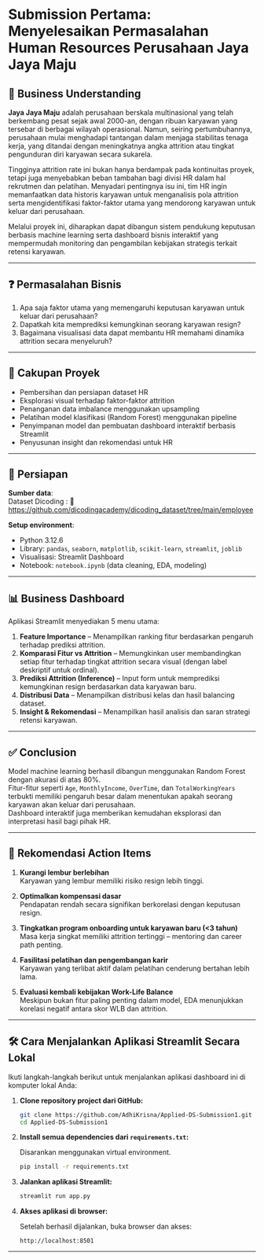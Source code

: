 # Submission Pertama: Menyelesaikan Permasalahan Human Resources Perusahaan Jaya Jaya Maju

## 💼 Business Understanding

**Jaya Jaya Maju** adalah perusahaan berskala multinasional yang telah berkembang pesat sejak awal 2000-an, dengan ribuan karyawan yang tersebar di berbagai wilayah operasional. Namun, seiring pertumbuhannya, perusahaan mulai menghadapi tantangan dalam menjaga stabilitas tenaga kerja, yang ditandai dengan meningkatnya angka attrition atau tingkat pengunduran diri karyawan secara sukarela.

Tingginya attrition rate ini bukan hanya berdampak pada kontinuitas proyek, tetapi juga menyebabkan beban tambahan bagi divisi HR dalam hal rekrutmen dan pelatihan. Menyadari pentingnya isu ini, tim HR ingin memanfaatkan data historis karyawan untuk menganalisis pola attrition serta mengidentifikasi faktor-faktor utama yang mendorong karyawan untuk keluar dari perusahaan.

Melalui proyek ini, diharapkan dapat dibangun sistem pendukung keputusan berbasis machine learning serta dashboard bisnis interaktif yang mempermudah monitoring dan pengambilan kebijakan strategis terkait retensi karyawan.

---

## ❓ Permasalahan Bisnis

1. Apa saja faktor utama yang memengaruhi keputusan karyawan untuk keluar dari perusahaan?
2. Dapatkah kita memprediksi kemungkinan seorang karyawan resign?
3. Bagaimana visualisasi data dapat membantu HR memahami dinamika attrition secara menyeluruh?

---

## 📌 Cakupan Proyek

- Pembersihan dan persiapan dataset HR
- Eksplorasi visual terhadap faktor-faktor attrition
- Penanganan data imbalance menggunakan upsampling
- Pelatihan model klasifikasi (Random Forest) menggunakan pipeline
- Penyimpanan model dan pembuatan dashboard interaktif berbasis Streamlit
- Penyusunan insight dan rekomendasi untuk HR

---

## 🧹 Persiapan

**Sumber data**:  
Dataset Dicoding :
🔗 https://github.com/dicodingacademy/dicoding_dataset/tree/main/employee

**Setup environment**:
- Python 3.12.6
- Library: `pandas`, `seaborn`, `matplotlib`, `scikit-learn`, `streamlit`, `joblib`
- Visualisasi: Streamlit Dashboard
- Notebook: `notebook.ipynb` (data cleaning, EDA, modeling)

---

## 📊 Business Dashboard

Aplikasi Streamlit menyediakan 5 menu utama:
1. **Feature Importance** – Menampilkan ranking fitur berdasarkan pengaruh terhadap prediksi attrition.
2. **Komparasi Fitur vs Attrition** – Memungkinkan user membandingkan setiap fitur terhadap tingkat attrition secara visual (dengan label deskriptif untuk ordinal).
3. **Prediksi Attrition (Inference)** – Input form untuk memprediksi kemungkinan resign berdasarkan data karyawan baru.
4. **Distribusi Data** – Menampilkan distribusi kelas dan hasil balancing dataset.
5. **Insight & Rekomendasi** – Menampilkan hasil analisis dan saran strategi retensi karyawan.

---

## ✅ Conclusion

Model machine learning berhasil dibangun menggunakan Random Forest dengan akurasi di atas 80%.  
Fitur-fitur seperti `Age`, `MonthlyIncome`, `OverTime`, dan `TotalWorkingYears` terbukti memiliki pengaruh besar dalam menentukan apakah seorang karyawan akan keluar dari perusahaan.  
Dashboard interaktif juga memberikan kemudahan eksplorasi dan interpretasi hasil bagi pihak HR.

---

## 🚀 Rekomendasi Action Items

1. **Kurangi lembur berlebihan**  
   Karyawan yang lembur memiliki risiko resign lebih tinggi.

2. **Optimalkan kompensasi dasar**  
   Pendapatan rendah secara signifikan berkorelasi dengan keputusan resign.

3. **Tingkatkan program onboarding untuk karyawan baru (<3 tahun)**  
   Masa kerja singkat memiliki attrition tertinggi – mentoring dan career path penting.

4. **Fasilitasi pelatihan dan pengembangan karir**  
   Karyawan yang terlibat aktif dalam pelatihan cenderung bertahan lebih lama.

5. **Evaluasi kembali kebijakan Work-Life Balance**  
   Meskipun bukan fitur paling penting dalam model, EDA menunjukkan korelasi negatif antara skor WLB dan attrition.

---

## 🛠️ Cara Menjalankan Aplikasi Streamlit Secara Lokal

Ikuti langkah-langkah berikut untuk menjalankan aplikasi dashboard ini di komputer lokal Anda:

1. **Clone repository project dari GitHub:**

    ```bash
    git clone https://github.com/AdhiKrisna/Applied-DS-Submission1.git
    cd Applied-DS-Submission1
    ```

2. **Install semua dependencies dari `requirements.txt`:**

    Disarankan menggunakan virtual environment.

    ```bash
    pip install -r requirements.txt
    ```

3. **Jalankan aplikasi Streamlit:**

    ```bash
    streamlit run app.py
    ```

4. **Akses aplikasi di browser:**

    Setelah berhasil dijalankan, buka browser dan akses:

    ```
    http://localhost:8501
    ```

---


